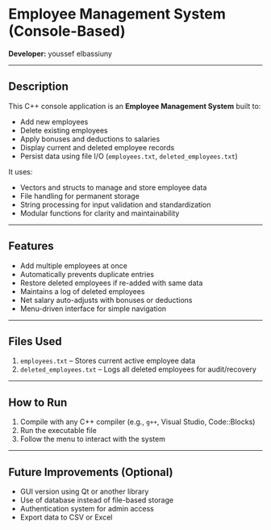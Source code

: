 # Employee Management System (Console-Based)
**Developer:** youssef elbassiuny

---

## Description

This C++ console application is an **Employee Management System** built to:

- Add new employees  
- Delete existing employees  
- Apply bonuses and deductions to salaries  
- Display current and deleted employee records  
- Persist data using file I/O (`employees.txt`, `deleted_employees.txt`)

It uses:

- Vectors and structs to manage and store employee data  
- File handling for permanent storage  
- String processing for input validation and standardization  
- Modular functions for clarity and maintainability  

---

## Features

- Add multiple employees at once  
- Automatically prevents duplicate entries  
- Restore deleted employees if re-added with same data  
- Maintains a log of deleted employees  
- Net salary auto-adjusts with bonuses or deductions  
- Menu-driven interface for simple navigation  

---

## Files Used

1. `employees.txt` – Stores current active employee data  
2. `deleted_employees.txt` – Logs all deleted employees for audit/recovery  

---

## How to Run

1. Compile with any C++ compiler (e.g., `g++`, Visual Studio, Code::Blocks)  
2. Run the executable file  
3. Follow the menu to interact with the system  

---

## Future Improvements (Optional)

- GUI version using Qt or another library  
- Use of database instead of file-based storage  
- Authentication system for admin access  
- Export data to CSV or Excel  
